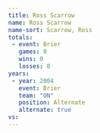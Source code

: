 ```yaml
---
title: Ross Scarrow
name: Ross Scarrow
name-sort: Scarrow, Ross
totals:
 - event: Brier
   games: 0
   wins: 0
   losses: 0
years:
 - year: 2004
   event: Brier
   team: "ON"
   position: Alternate
   alternate: true
vs:
---
```

